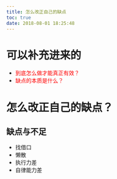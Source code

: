 ```yaml
---
title: 怎么改正自己的缺点
toc: true
date: 2018-08-01 18:25:48
---
```

# 可以补充进来的

- <span style="color:red;">到底怎么做才能真正有效？</span>
- <span style="color:red;">缺点的本质是什么？</span>


# 怎么改正自己的缺点？



## 缺点与不足

* 找借口
* 懒散
* 执行力差
* 自律能力差
